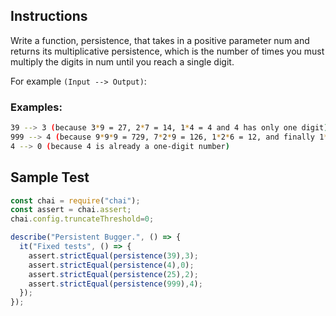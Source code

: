 ## Instructions
Write a function, persistence, that takes in a positive parameter num and returns its multiplicative persistence, which is the number of times you must multiply the digits in num until you reach a single digit.

For example `(Input --> Output)`:


### Examples:
```bash
39 --> 3 (because 3*9 = 27, 2*7 = 14, 1*4 = 4 and 4 has only one digit)
999 --> 4 (because 9*9*9 = 729, 7*2*9 = 126, 1*2*6 = 12, and finally 1*2 = 2)
4 --> 0 (because 4 is already a one-digit number)
```

## Sample Test
```javascript
const chai = require("chai");
const assert = chai.assert;
chai.config.truncateThreshold=0;

describe("Persistent Bugger.", () => {
  it("Fixed tests", () => {
    assert.strictEqual(persistence(39),3);
    assert.strictEqual(persistence(4),0);
    assert.strictEqual(persistence(25),2);
    assert.strictEqual(persistence(999),4);
  });
});
```